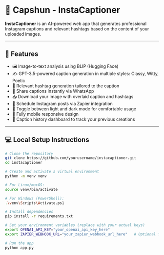 # 📸 Capshun - InstaCaptioner

**InstaCaptioner** is an AI-powered web app that generates professional Instagram captions and relevant hashtags based on the content of your uploaded images.

---

## 🚀 Features

- 🖼️ Image-to-text analysis using BLIP (Hugging Face)
- ✍️ GPT-3.5-powered caption generation in multiple styles: Classy, Witty, Poetic
- 🔖 Relevant hashtag generation tailored to the caption
- 📲 Share captions instantly via WhatsApp
- 📥 Download your image with overlaid caption and hashtags
- 📅 Schedule Instagram posts via Zapier integration
- 🌙 Toggle between light and dark mode for comfortable usage
- 📱 Fully mobile responsive design
- 🧠 Caption history dashboard to track your previous creations

---

## 💻 Local Setup Instructions

```bash
# Clone the repository
git clone https://github.com/yourusername/instacaptioner.git
cd instacaptioner

# Create and activate a virtual environment
python -m venv venv

# For Linux/macOS:
source venv/bin/activate

# For Windows (PowerShell):
.\venv\Scripts\Activate.ps1

# Install dependencies
pip install -r requirements.txt

# Set your environment variables (replace with your actual keys)
export OPENAI_API_KEY="your_openai_api_key_here"
export ZAPIER_WEBHOOK_URL="your_zapier_webhook_url_here"   # Optional for scheduling

# Run the app
python app.py

